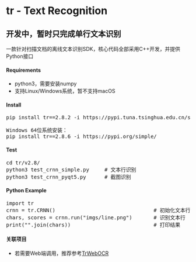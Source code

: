 # tr - Text Recognition 

## 开发中，暂时只完成单行文本识别

一款针对扫描文档的离线文本识别SDK，核心代码全部采用C++开发，并提供Python接口

#### Requirements
+ python3，需要安装numpy
+ 支持Linux/Windows系统，暂不支持macOS

#### Install
<pre>pip install tr==2.8.2 -i https://pypi.tuna.tsinghua.edu.cn/simple

Windows 64位系统安装：
pip install tr==2.8.6 -i https://pypi.org/simple/
</pre>

#### Test
<pre>
cd tr/v2.8/
python3 test_crnn_simple.py     # 文本行识别  
python3 test_crnn_pyqt5.py      # 截图识别  
</pre>

#### Python Example
<pre>import tr
crnn = tr.CRNN()                                # 初始化文本行识别网络
chars, scores = crnn.run("imgs/line.png")       # 识别文本行
print("".join(chars))                           # 打印结果
</pre>


#### 关联项目
+ 若需要Web端调用，推荐参考<a href="https://github.com/alisen39/TrWebOCR">TrWebOCR</a>

